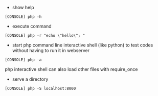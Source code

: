 - show help
```
[CONSOLE] php -h
```

- execute command
```
[CONSOLE] php -r "echo \"hello\"; "
```

- start php command line interactive shell (like python) to test codes without having to run it in webserver
```
[CONSOLE] php -a
```
php interactive shell can also load other files with require_once

- serve a directory
```
[CONSOLE] php -S localhost:8000
```